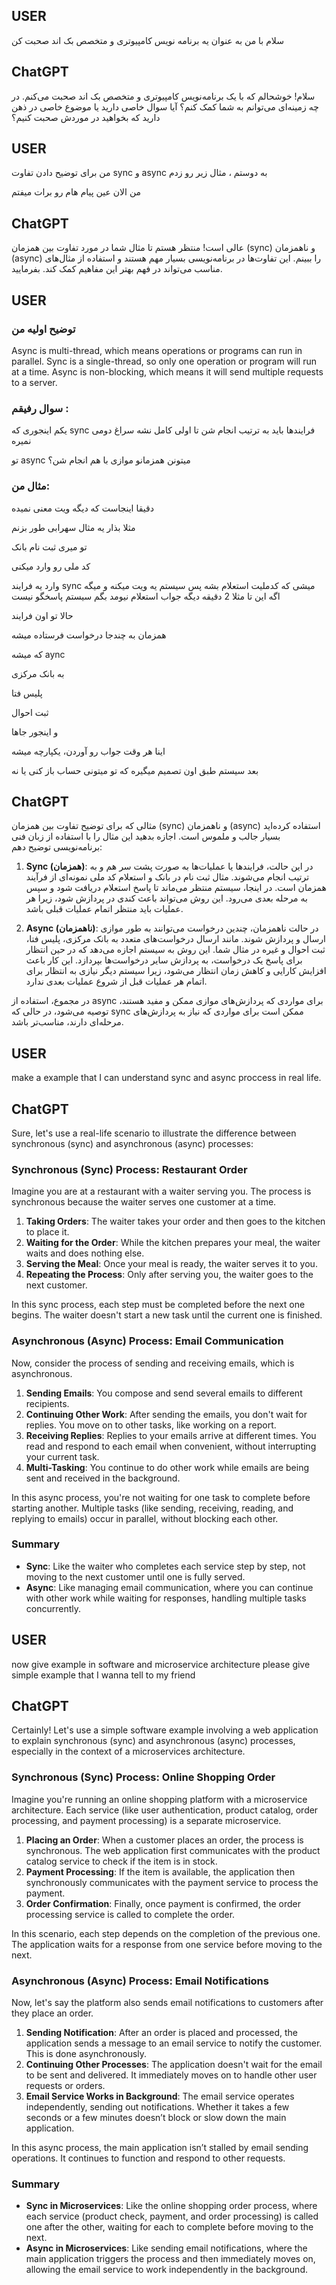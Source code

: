 ## USER
سلام
با من به عنوان یه برنامه نویس کامپیوتری و متخصص بک اند صحبت کن

## ChatGPT
سلام! خوشحالم که با یک برنامه‌نویس کامپیوتری و متخصص بک اند صحبت می‌کنم. در چه زمینه‌ای می‌توانم به شما کمک کنم؟ آیا سوال خاصی دارید یا موضوع خاصی در ذهن دارید که بخواهید در موردش صحبت کنیم؟

## USER
من برای توضیح دادن تفاوت sync و async به دوستم ، مثال زیر رو زدم

من الان عین پیام هام رو برات میفتم

## ChatGPT
عالی است! منتظر هستم تا مثال شما در مورد تفاوت بین همزمان (sync) و ناهمزمان (async) را ببینم. این تفاوت‌ها در برنامه‌نویسی بسیار مهم هستند و استفاده از مثال‌های مناسب می‌تواند در فهم بهتر این مفاهیم کمک کند. بفرمایید.

## USER
### توضیح اولیه من

Async is multi-thread, which means operations or programs can run in parallel. Sync is a single-thread, so only one operation or program will run at a time. Async is non-blocking, which means it will send multiple requests to a server.

### سوال رفیقم :
یکم اینجوری که sync فرایندها باید به ترتیب انجام شن تا اولی کامل نشه سراغ دومی نمیره

تو async میتونن همزمانو موازی با هم انجام شن؟

### مثال من:
دقیقا
اینجاست که دیگه ویت معنی نمیده

مثلا بذار یه مثال سهرابی طور بزنم


تو میری ثبت نام بانک


کد ملی رو وارد میکنی


وارد یه فرایند sync میشی که کدملیت استعلام بشه
پس سیستم یه ویت میکنه و میگه اگه این تا مثلا 2 دقیقه دیگه جواب استعلام نیومد بگم سیستم پاسخگو نیست


حالا تو اون فرایند


همزمان به چندجا درخواست فرستاده میشه


که میشه aync


به بانک مرکزی


پلیس فتا


ثبت احوال


و اینجور جاها

اینا هر وقت جواب رو آوردن، یکپارچه میشه


بعد سیستم طبق اون تصمیم میگیره که تو میتونی حساب باز کنی یا نه

## ChatGPT
مثالی که برای توضیح تفاوت بین همزمان (sync) و ناهمزمان (async) استفاده کرده‌اید بسیار جالب و ملموس است. اجازه بدهید این مثال را با استفاده از زبان فنی برنامه‌نویسی توضیح دهم:

1. **Sync (همزمان)**: در این حالت، فرایندها یا عملیات‌ها به صورت پشت سر هم و به ترتیب انجام می‌شوند. مثال ثبت نام در بانک و استعلام کد ملی نمونه‌ای از فرآیند همزمان است. در اینجا، سیستم منتظر می‌ماند تا پاسخ استعلام دریافت شود و سپس به مرحله بعدی می‌رود. این روش می‌تواند باعث کندی در پردازش شود، زیرا هر عملیات باید منتظر اتمام عملیات قبلی باشد.

2. **Async (ناهمزمان)**: در حالت ناهمزمان، چندین درخواست می‌توانند به طور موازی ارسال و پردازش شوند. مانند ارسال درخواست‌های متعدد به بانک مرکزی، پلیس فتا، ثبت احوال و غیره در مثال شما. این روش به سیستم اجازه می‌دهد که در حین انتظار برای پاسخ یک درخواست، به پردازش سایر درخواست‌ها بپردازد. این کار باعث افزایش کارایی و کاهش زمان انتظار می‌شود، زیرا سیستم دیگر نیازی به انتظار برای اتمام هر عملیات قبل از شروع عملیات بعدی ندارد.

در مجموع، استفاده از async برای مواردی که پردازش‌های موازی ممکن و مفید هستند، توصیه می‌شود، در حالی که sync ممکن است برای مواردی که نیاز به پردازش‌های مرحله‌ای دارند، مناسب‌تر باشد.

## USER
make a example that I can understand sync and async proccess in real life.

## ChatGPT
Sure, let's use a real-life scenario to illustrate the difference between synchronous (sync) and asynchronous (async) processes:

### Synchronous (Sync) Process: Restaurant Order

Imagine you are at a restaurant with a waiter serving you. The process is synchronous because the waiter serves one customer at a time.

1. **Taking Orders**: The waiter takes your order and then goes to the kitchen to place it.
2. **Waiting for the Order**: While the kitchen prepares your meal, the waiter waits and does nothing else.
3. **Serving the Meal**: Once your meal is ready, the waiter serves it to you.
4. **Repeating the Process**: Only after serving you, the waiter goes to the next customer.

In this sync process, each step must be completed before the next one begins. The waiter doesn't start a new task until the current one is finished.

### Asynchronous (Async) Process: Email Communication

Now, consider the process of sending and receiving emails, which is asynchronous.

1. **Sending Emails**: You compose and send several emails to different recipients.
2. **Continuing Other Work**: After sending the emails, you don't wait for replies. You move on to other tasks, like working on a report.
3. **Receiving Replies**: Replies to your emails arrive at different times. You read and respond to each email when convenient, without interrupting your current task.
4. **Multi-Tasking**: You continue to do other work while emails are being sent and received in the background.

In this async process, you're not waiting for one task to complete before starting another. Multiple tasks (like sending, receiving, reading, and replying to emails) occur in parallel, without blocking each other.

### Summary
- **Sync**: Like the waiter who completes each service step by step, not moving to the next customer until one is fully served.
- **Async**: Like managing email communication, where you can continue with other work while waiting for responses, handling multiple tasks concurrently.

## USER
now give example in software and microservice architecture
please give simple example that I wanna tell to my friend

## ChatGPT
Certainly! Let's use a simple software example involving a web application to explain synchronous (sync) and asynchronous (async) processes, especially in the context of a microservices architecture.

### Synchronous (Sync) Process: Online Shopping Order

Imagine you're running an online shopping platform with a microservice architecture. Each service (like user authentication, product catalog, order processing, and payment processing) is a separate microservice.

1. **Placing an Order**: When a customer places an order, the process is synchronous. The web application first communicates with the product catalog service to check if the item is in stock.
2. **Payment Processing**: If the item is available, the application then synchronously communicates with the payment service to process the payment.
3. **Order Confirmation**: Finally, once payment is confirmed, the order processing service is called to complete the order.

In this scenario, each step depends on the completion of the previous one. The application waits for a response from one service before moving to the next.

### Asynchronous (Async) Process: Email Notifications

Now, let's say the platform also sends email notifications to customers after they place an order.

1. **Sending Notification**: After an order is placed and processed, the application sends a message to an email service to notify the customer. This is done asynchronously.
2. **Continuing Other Processes**: The application doesn't wait for the email to be sent and delivered. It immediately moves on to handle other user requests or orders.
3. **Email Service Works in Background**: The email service operates independently, sending out notifications. Whether it takes a few seconds or a few minutes doesn’t block or slow down the main application.

In this async process, the main application isn’t stalled by email sending operations. It continues to function and respond to other requests.

### Summary
- **Sync in Microservices**: Like the online shopping order process, where each service (product check, payment, and order processing) is called one after the other, waiting for each to complete before moving to the next.
- **Async in Microservices**: Like sending email notifications, where the main application triggers the process and then immediately moves on, allowing the email service to work independently in the background.
